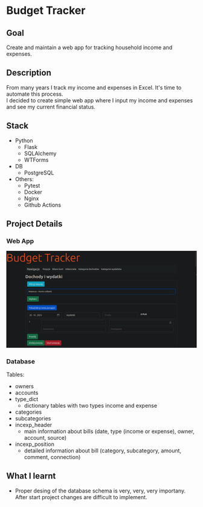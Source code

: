 # Budget Tracker

## Goal
Create and maintain a web app for tracking household income and expenses.

## Description
From many years I track my income and expenses in Excel. It's time to automate this process.\
I decided to create simple web app where I input my income and expenses and see my current financial status.


## Stack
- Python
    - Flask
    - SQLAlchemy
    - WTForms
- DB
    - PostgreSQL
- Others:
    - Pytest
    - Docker
    - Nginx
    - Github Actions

## Project Details

### Web App
![webapp gui](readme_utils/webapp_gui1.png)


### Database
Tables:
- owners
- accounts
- type_dict
    - dictionary tables with two types income and expense
- categories
- subcategories
- incexp_header
    - main information about bills (date, type (income or expense), owner, account, source)
- incexp_position
    - detailed information about bill (category, subcategory, amount, comment, connection)




## What I learnt
- Proper desing of the database schema is very, very, very importany. After start project changes are difficult to implement.